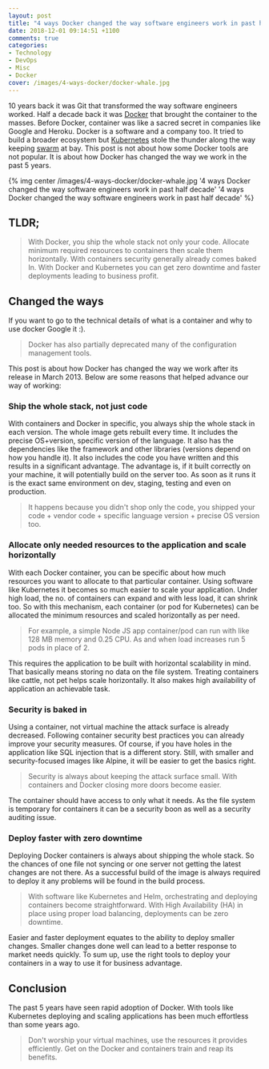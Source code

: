 ```yaml
---
layout: post
title: "4 ways Docker changed the way software engineers work in past half decade"
date: 2018-12-01 09:14:51 +1100
comments: true
categories: 
- Technology
- DevOps
- Misc 
- Docker
cover: /images/4-ways-docker/docker-whale.jpg
---
```


10 years back it was Git that transformed the way software engineers worked. Half a decade back it was [Docker](https://www.docker.com/) that brought the container to the masses. Before Docker, container was like a sacred secret in companies like Google and Heroku. Docker is a software and a company too. It tried to build a broader ecosystem but [Kubernetes](https://kubernetes.io/) stole the thunder along the way keeping [swarm](https://docs.docker.com/engine/swarm/) at bay. This post is not about how some Docker tools are not popular. It is about how Docker has changed the way we work in the past 5 years.

{% img center /images/4-ways-docker/docker-whale.jpg '4 ways Docker changed the way software engineers work in past half decade' '4 ways Docker changed the way software engineers work in past half decade' %}
<!-- more -->

## TLDR;
> With Docker, you ship the whole stack not only your code. Allocate minimum required resources to containers then scale them horizontally. With containers security generally already comes baked In. With Docker and Kubernetes you can get zero downtime and faster deployments leading to business profit. 

## Changed the ways

If you want to go to the technical details of what is a container and why to use docker Google it :). 

> Docker has also partially deprecated many of the configuration management tools. 

This post is about how Docker has changed the way we work after its release in March 2013. Below are some reasons that helped advance our way of working:

### Ship the whole stack, not just code

With containers and Docker in specific, you always ship the whole stack in each version. The whole image gets rebuilt every time. It includes the precise OS+version, specific version of the language. It also has the dependencies like the framework and other libraries (versions depend on how you handle it). It also includes the code you have written and this results in a significant advantage. The advantage is, if it built correctly on your machine, it will potentially build on the server too. As soon as it runs it is the exact same environment on dev, staging, testing and even on production. 

> It happens because you didn't shop only the code, you shipped your code + vendor code + specific language version + precise OS version too.

### Allocate only needed resources to the application and scale horizontally

With each Docker container, you can be specific about how much resources you want to allocate to that particular container. Using software like Kubernetes it becomes so much easier to scale your application. Under high load, the no. of containers can expand and with less load, it can shrink too. So with this mechanism, each container (or pod for Kubernetes) can be allocated the minimum resources and scaled horizontally as per need. 

> For example, a simple Node JS app container/pod can run with like 128 MB memory and 0.25 CPU. As and when load increases run 5 pods in place of 2. 

This requires the application to be built with horizontal scalability in mind. That basically means storing no data on the file system. Treating containers like cattle, not pet helps scale horizontally. It also makes high availability of application an achievable task.

### Security is baked in

Using a container, not virtual machine the attack surface is already decreased. Following container security best practices you can already improve your security measures. Of course, if you have holes in the application like SQL injection that is a different story. Still, with smaller and security-focused images like Alpine, it will be easier to get the basics right. 

> Security is always about keeping the attack surface small. With containers and Docker closing more doors become easier. 

The container should have access to only what it needs. As the file system is temporary for containers it can be a security boon as well as a security auditing issue.

### Deploy faster with zero downtime

Deploying Docker containers is always about shipping the whole stack. So the chances of one file not syncing or one server not getting the latest changes are not there. As a successful build of the image is always required to deploy it any problems will be found in the build process. 

> With software like Kubernetes and Helm, orchestrating and deploying containers become straightforward. With High Availability (HA) in place using proper load balancing, deployments can be zero downtime. 

Easier and faster deployment equates to the ability to deploy smaller changes. Smaller changes done well can lead to a better response to market needs quickly. To sum up, use the right tools to deploy your containers in a way to use it for business advantage. 

## Conclusion

The past 5 years have seen rapid adoption of Docker. With tools like Kubernetes deploying and scaling applications has been much effortless than some years ago. 

> Don't worship your virtual machines, use the resources it provides efficiently. Get on the Docker and containers train and reap its benefits.  

